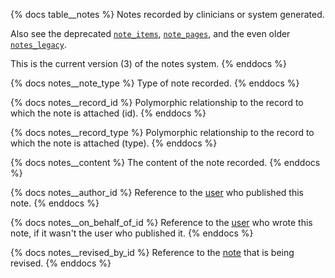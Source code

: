 {% docs table__notes %}
Notes recorded by clinicians or system generated.

Also see the deprecated [`note_items`](#!/source/source.tamanu.tamanu.note_items),
[`note_pages`](#!/source/source.tamanu.tamanu.note_pages), and the even older
[`notes_legacy`](#!/source/source.tamanu.tamanu.notes_legacy).

This is the current version (3) of the notes system.
{% enddocs %}

{% docs notes__note_type %}
Type of note recorded.
{% enddocs %}

{% docs notes__record_id %}
Polymorphic relationship to the record to which the note is attached (id).
{% enddocs %}

{% docs notes__record_type %}
Polymorphic relationship to the record to which the note is attached (type).
{% enddocs %}

{% docs notes__content %}
The content of the note recorded.
{% enddocs %}

{% docs notes__author_id %}
Reference to the [user](#!/source/source.tamanu.tamanu.users) who published this note.
{% enddocs %}

{% docs notes__on_behalf_of_id %}
Reference to the [user](#!/source/source.tamanu.tamanu.users) who wrote this note, if it wasn't the user who published it.
{% enddocs %}

{% docs notes__revised_by_id %}
Reference to the [note](#!/source/source.tamanu.tamanu.notes) that is being revised.
{% enddocs %}
